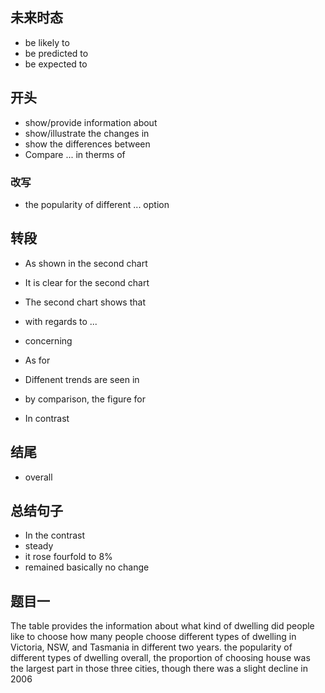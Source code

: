## 未来时态
- be likely to
- be predicted to
- be expected to


## 开头
- show/provide information about
- show/illustrate the changes in
- show the differences between
- Compare ... in therms of

### 改写
- the popularity of different ... option

## 转段
- As shown in the second chart
- It is clear for the second chart
- The second chart shows that

- with regards to ...
- concerning 
- As for

- Diffenent trends are seen in
- by comparison, the figure for
- In contrast

## 结尾
- overall


## 总结句子
- In the contrast
- steady
- it rose fourfold to 8%
- remained basically no change


## 题目一
The table provides the information about what kind of dwelling did people like to choose
how many people choose different types of dwelling in Victoria, NSW, and Tasmania in different two years.
the popularity of different types of dwelling
overall, the proportion of choosing house was the largest part in those three cities, though there was a slight decline in 2006

